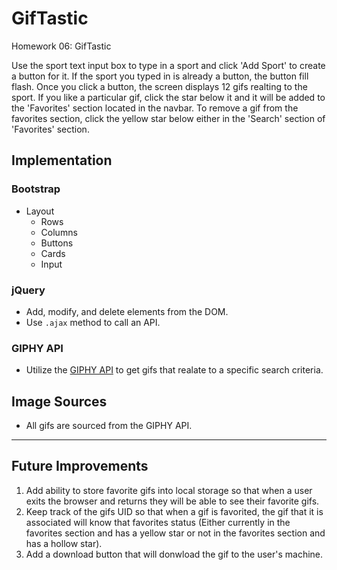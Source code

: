 # GifTastic


Homework 06: GifTastic

Use the sport text input box to type in a sport and click 'Add Sport' to create a button for it. If the sport you typed in is already a button, the button fill flash. Once you click a button, the screen displays 12 gifs realting to the sport. If you like a particular gif, click the star below it and it will be added to the 'Favorites' section located in the navbar. To remove a gif from the favorites section, click the yellow star below either in the 'Search' section of 'Favorites' section.

## Implementation

### Bootstrap
- Layout
    - Rows
    - Columns
    - Buttons
    - Cards
    - Input

### jQuery
- Add, modify, and delete elements from the DOM.
- Use `.ajax` method to call an API.

### GIPHY API
- Utilize the [GIPHY API](https://developers.giphy.com/docs/) to get gifs that realate to a specific search criteria.

## Image Sources
- All gifs are sourced from the GIPHY API.

---

## Future Improvements

1. Add ability to store favorite gifs into local storage so that when a user exits the browser and returns they will be able to see their favorite gifs.
2. Keep track of the gifs UID so that when a gif is favorited, the gif that it is associated will know that favorites status (Either currently in the favorites section and has a yellow star or not in the favorites section and has a hollow star).
3. Add a download button that will donwload the gif to the user's machine.